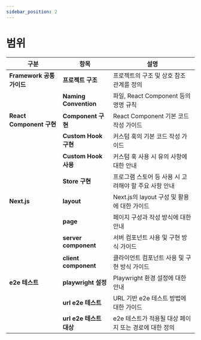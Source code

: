 ```yaml
---
sidebar_position: 2
---
```


# 범위

| **구분**                 | **항목**               | **설명**                                                       |
|--------------------------|------------------------|-----------------------------------------------------------------|
| **Framework 공통 가이드** | **프로젝트 구조**      | 프로젝트의 구조 및 상호 참조 관계를 정의                        |
|                          | **Naming Convention** | 파일, React Component 등의 명명 규칙                           |
| **React Component 구현** | **Component 구현**     | React Component 기본 코드 작성 가이드                           |
|                          | **Custom Hook 구현**   | 커스텀 훅의 기본 코드 작성 가이드                               |
|                          | **Custom Hook 사용**   | 커스텀 훅 사용 시 유의 사항에 대한 안내                         |
|                          | **Store 구현**         | 프로그램 스토어 등 사용 시 고려해야 할 주요 사항 안내           |
| **Next.js**              | **layout**            | Next.js의 layout 구성 및 활용에 대한 가이드                     |
|                          | **page**              | 페이지 구성과 작성 방식에 대한 안내                             |
|                          | **server component**  | 서버 컴포넌트 사용 및 구현 방식 가이드                          |
|                          | **client component**  | 클라이언트 컴포넌트 사용 및 구현 방식 가이드                    |
| **e2e 테스트**           | **playwright 설정**   | Playwright 환경 설정에 대한 안내                                |
|                          | **url e2e 테스트**    | URL 기반 e2e 테스트 방법에 대한 가이드                          |
|                          | **url e2e 테스트 대상**| e2e 테스트가 적용될 대상 페이지 또는 경로에 대한 정의           |

